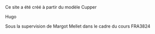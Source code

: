 Ce site a été créé à partir du modèle Cupper

Hugo


Sous la supervision de Margot Mellet dans le cadre du cours FRA3824 

